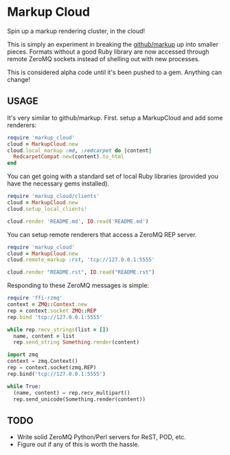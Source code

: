 # Markup Cloud

Spin up a markup rendering cluster, in the cloud!

This is simply an experiment in breaking the [github/markup][] up into smaller
pieces.  Formats without a good Ruby library are now accessed through remote
ZeroMQ sockets instead of shelling out with new processes.

This is considered alpha code until it's been pushed to a gem.  Anything can
change!

[github/markup]: https://github.com/github/markup

## USAGE

It's very similar to github/markup.  First. setup a MarkupCloud and add some
renderers:

```ruby
require 'markup_cloud'
cloud = MarkupCloud.new
cloud.local_markup :md, :redcarpet do |content|
  RedcarpetCompat.new(content).to_html
end
```

You can get going with a standard set of local Ruby libraries (provided you
have the necessary gems installed).

```ruby
require 'markup_cloud/clients'
cloud = MarkupCloud.new
cloud.setup_local_clients!

cloud.render 'README.md', IO.read('README.md')
```

You can setup remote renderers that access a ZeroMQ REP server.

```ruby
require 'markup_cloud'
cloud = MarkupCloud.new
cloud.remote_markup :rst, 'tcp://127.0.0.1:5555'

cloud.render "README.rst", IO.read("README.rst")
```

Responding to these ZeroMQ messages is simple:

```ruby
require 'ffi-rzmq'
context = ZMQ::Context.new
rep = context.socket ZMQ::REP
rep.bind 'tcp://127.0.0.1:5555'

while rep.recv_strings(list = [])
  name, content = list
  rep.send_string Something.render(content)
```

```python
import zmq
context = zmq.Context()
rep = context.socket(zmq.REP)
rep.bind('tcp://127.0.0.1:5555')

while True:
  (name, content) = rep.recv_multipart()
  rep.send_unicode(Something.render(content))
```

## TODO

* Write solid ZeroMQ Python/Perl servers for ReST, POD, etc.
* Figure out if any of this is worth the hassle.

